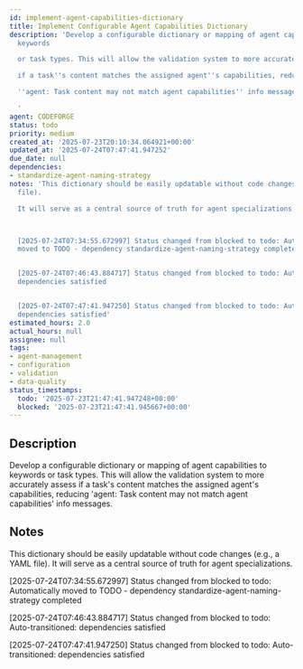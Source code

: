 ```yaml
---
id: implement-agent-capabilities-dictionary
title: Implement Configurable Agent Capabilities Dictionary
description: 'Develop a configurable dictionary or mapping of agent capabilities to
  keywords

  or task types. This will allow the validation system to more accurately assess

  if a task''s content matches the assigned agent''s capabilities, reducing

  ''agent: Task content may not match agent capabilities'' info messages.

  '
agent: CODEFORGE
status: todo
priority: medium
created_at: '2025-07-23T20:10:34.064921+00:00'
updated_at: '2025-07-24T07:47:41.947252'
due_date: null
dependencies:
- standardize-agent-naming-strategy
notes: 'This dictionary should be easily updatable without code changes (e.g., a YAML
  file).

  It will serve as a central source of truth for agent specializations.



  [2025-07-24T07:34:55.672997] Status changed from blocked to todo: Automatically
  moved to TODO - dependency standardize-agent-naming-strategy completed


  [2025-07-24T07:46:43.884717] Status changed from blocked to todo: Auto-transitioned:
  dependencies satisfied


  [2025-07-24T07:47:41.947250] Status changed from blocked to todo: Auto-transitioned:
  dependencies satisfied'
estimated_hours: 2.0
actual_hours: null
assignee: null
tags:
- agent-management
- configuration
- validation
- data-quality
status_timestamps:
  todo: '2025-07-23T21:47:41.947248+00:00'
  blocked: '2025-07-23T21:47:41.945667+00:00'
---
```


## Description

Develop a configurable dictionary or mapping of agent capabilities to keywords
or task types. This will allow the validation system to more accurately assess
if a task's content matches the assigned agent's capabilities, reducing
'agent: Task content may not match agent capabilities' info messages.


## Notes

This dictionary should be easily updatable without code changes (e.g., a YAML file).
It will serve as a central source of truth for agent specializations.


[2025-07-24T07:34:55.672997] Status changed from blocked to todo: Automatically moved to TODO - dependency standardize-agent-naming-strategy completed

[2025-07-24T07:46:43.884717] Status changed from blocked to todo: Auto-transitioned: dependencies satisfied

[2025-07-24T07:47:41.947250] Status changed from blocked to todo: Auto-transitioned: dependencies satisfied

